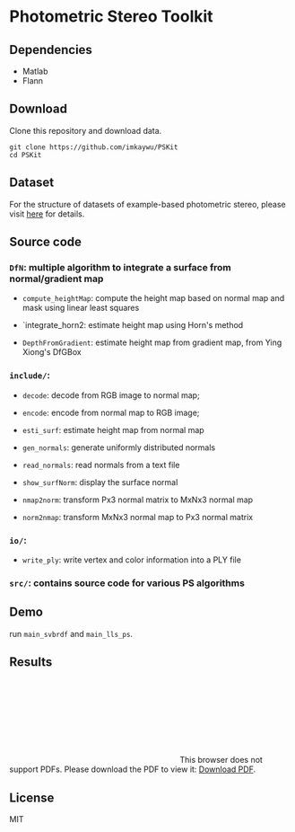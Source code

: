 # Photometric Stereo Toolkit

## Dependencies
* Matlab
* Flann

## Download
Clone this repository and download data.
```
git clone https://github.com/imkaywu/PSKit
cd PSKit
```

## Dataset
For the structure of datasets of example-based photometric stereo, please visit [here](https://imkaywu.github.io/3drecon_dataset/dataset) for details.


## Source code

### `DfN`: multiple algorithm to integrate a surface from normal/gradient map

- `compute_heightMap`: compute the height map based on normal map and mask using linear least squares

- `integrate_horn2: estimate height map using Horn's method

- `DepthFromGradient`: estimate height map from gradient map, from Ying Xiong's DfGBox

### `include/`:

- `decode`: decode from RGB image to normal map;

- `encode`: encode from normal map to RGB image;

- `esti_surf`: estimate height map from normal map

- `gen_normals`: generate uniformly distributed normals

- `read_normals`: read normals from a text file

- `show_surfNorm`: display the surface normal

- `nmap2norm`: transform Px3 normal matrix to MxNx3 normal map

- `norm2nmap`: transform MxNx3 normal map to Px3 normal matrix

### `io/`:

- `write_ply`: write vertex and color information into a PLY file

### `src/`: contains source code for various PS algorithms

## Demo
run `main_svbrdf` and `main_lls_ps`.

## Results
<object data="doc/result.pdf" type="application/pdf" width="700px" height="500px">
    <embed src="doc/result.pdf">
        This browser does not support PDFs. Please download the PDF to view it: <a href="doc/result.pdf">Download PDF</a>.</p>
    </embed>
</object>
<!-- ![arrow map buddha](doc/arrowmap_buddha.png)\\
![nmap buddha](doc/normal_buddha.png)\\
![height map cat](doc/hmap_cat.png)\\
![arrow map cat](doc/arrowmap_cat.png)\\
![nmap cat](doc/normal_cat.png)\\
 -->

## License
MIT